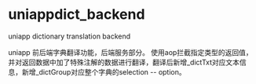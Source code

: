 # uniappdict_backend
uniapp dictionary translation backend

uniapp 前后端字典翻译功能，后端服务部分。
使用aop拦截指定类型的返回值，并对返回数据中加了特殊注解的数据进行翻译，翻译后新增_dictTxt对应文本信息，新增_dictGroup对应整个字典的selection -- option。
